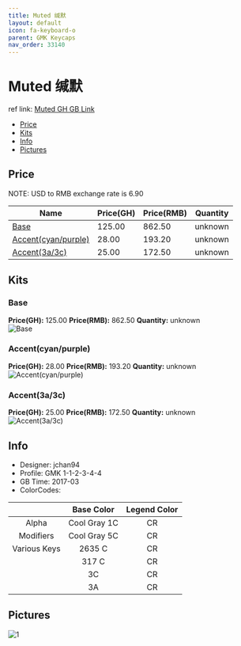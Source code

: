 ```yaml
---
title: Muted 缄默
layout: default
icon: fa-keyboard-o
parent: GMK Keycaps
nav_order: 33140
---
```


# Muted 缄默

ref link: [Muted GH GB Link](https://geekhack.org/index.php?topic=88115.0)

* [Price](#price)
* [Kits](#kits)
* [Info](#info)
* [Pictures](#pictures)


## Price  
NOTE: USD to RMB exchange rate is 6.90

| Name          | Price(GH)    |  Price(RMB) | Quantity |
| ------------- | ------------ |  ---------- | -------- |
|[Base](#base)|125.00|862.50|unknown|
|[Accent(cyan/purple)](#accent(cyan/purple))|28.00|193.20|unknown|
|[Accent(3a/3c)](#accent(3a/3c))|25.00|172.50|unknown|


## Kits
### Base
**Price(GH):** 125.00    **Price(RMB):** 862.50    **Quantity:** unknown  
<img src="{{ 'assets/images/gmk-keycaps/muted/kits_pics/base.jpg' | relative_url }}" alt="Base" class="image featured">

### Accent(cyan/purple)
**Price(GH):** 28.00    **Price(RMB):** 193.20    **Quantity:** unknown  
<img src="{{ 'assets/images/gmk-keycaps/muted/kits_pics/accent-1.jpg' | relative_url }}" alt="Accent(cyan/purple)" class="image featured">

### Accent(3a/3c)
**Price(GH):** 25.00    **Price(RMB):** 172.50    **Quantity:** unknown  
<img src="{{ 'assets/images/gmk-keycaps/muted/kits_pics/accent-2.jpg' | relative_url }}" alt="Accent(3a/3c)" class="image featured">


## Info
* Designer: jchan94
* Profile: GMK 1-1-2-3-4-4
* GB Time: 2017-03
* ColorCodes:  

| |Base Color     | Legend Color
| :-------------: | :-------------: | :------------:
|Alpha|Cool Gray 1C|CR
|Modifiers|Cool Gray 5C|CR
|Various Keys|2635 C|CR
||317 C|CR
||3C|CR
||3A|CR


## Pictures
<img src="{{ 'assets/images/gmk-keycaps/muted/rendering_pics/1.jpg' | relative_url }}" alt="1" class="image featured">
